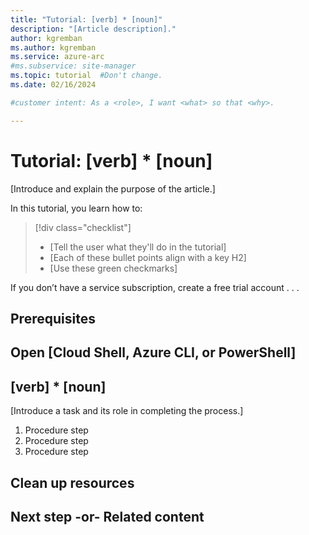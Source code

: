 ```yaml
---
title: "Tutorial: [verb] * [noun]"
description: "[Article description]."
author: kgremban
ms.author: kgremban
ms.service: azure-arc
#ms.subservice: site-manager
ms.topic: tutorial  #Don't change.
ms.date: 02/16/2024

#customer intent: As a <role>, I want <what> so that <why>.

---
```


<!-- --------------------------------------

- Use this template with pattern instructions for:

Tutorial

- Before you sign off or merge:

Remove all comments except the customer intent.

- Feedback:

https://aka.ms/patterns-feedback

-->

# Tutorial: [verb] * [noun]

<!-- Required: Article headline - H1

Identify the product or service and the feature area
the tutorial covers.

-->

[Introduce and explain the purpose of the article.]

<!-- Required: Introductory paragraphs (no heading)

Write a brief introduction that can help the user 
decide whether the article is relevant for them and
to describe how reading the article might benefit
them.

-->

In this tutorial, you learn how to:

> [!div class="checklist"]
> * [Tell the user what they'll do in the tutorial]
> * [Each of these bullet points align with a key H2]
> * [Use these green checkmarks]

<!-- Required: Outline (no heading)

Before your first H2, use the green checkmark format
for a bulleted list that outlines what you'll cover 
in the tutorial.

-->

If you don’t have a service subscription, create a free
trial account . . .

<!-- Required: Free account links (no heading)

Because quickstarts are intended to help new customers
evaluate a product or service, include a link to a 
free trial before the first H2.

-->

## Prerequisites

<!-- Optional: Prerequisites - H2

If included, "Prerequisites" must be the first H2 in the article.

List any items that are needed for the integration,
such as permissions or software.

If you need to sign in to a portal to do the quickstart, 
provide instructions and a link.

-->

## Open [Cloud Shell, Azure CLI, or PowerShell]

<!-- Optional: Open a demo environment - H2

If you want to refer to using Cloud Shell, the
Azure CLI, or Azure PowerShell, include the instructions as a first step,
after the "Prerequisites" section if prerequisites are included.

Include information about Cloud Shell only if all commands can 
run in Cloud Shell.

Use an include file if one is available.

--->

## [verb] * [noun]

[Introduce a task and its role in completing the process.]

<!-- Required: Tasks to complete in the process - H2

In one or more numbered H2 sections, describe tasks that 
the user completes in the process the tutorial describes.

-->

1. Procedure step
1. Procedure step
1. Procedure step

<!-- Required: Steps to complete the tasks - H2

Use ordered lists to describe how to complete tasks in 
the process. Be consistent when you describe how to
use a method or tool to complete the task.

Code requires specific formatting. Here are a few useful 
examples of commonly used code blocks. Make sure to 
use the interactive functionality when possible.

For the CLI-based or PowerShell-based procedures,
don't use bullets or numbering.

Here is an example of a code block for Java:

```java
cluster = Cluster.build(new File("src/site.yaml")).create();
...
client = cluster.connect();
```

Here's a code block for the Azure CLI:

```azurecli-interactive 
az vm create --resource-group myResourceGroup --name myVM 
--image win2016datacenter --admin-username azureuser 
--admin-password myPassword12
```

This is a code block for Azure PowerShell:

```azurepowershell-interactive
New-AzureRmContainerGroup -ResourceGroupName 
myResourceGroup -Name mycontainer 
-Image mcr.microsoft.com/windows/servercore/iis:nanoserver 
-OsType Windows -IpAddressType Public
```
-->

## Clean up resources

<!-- Optional: Steps to clean up resources - H2

Provide steps the user takes to clean up resources that
were created to complete the article.

-->

## Next step -or- Related content
<!-- 
> [!div class="nextstepaction"]
> [Next sequential article title](link.md)

-or-

* [Related article title](link.md)
* [Related article title](link.md)
* [Related article title](link.md) -->

<!-- Optional: Next step or Related content - H2

Consider adding one of these H2 sections (not both):

A "Next step" section that uses 1 link in a blue box 
to point to a next, consecutive article in a sequence.

-or- 

A "Related content" section that lists links to 
1 to 3 articles the user might find helpful.

-->

<!--

Remove all comments except the customer intent
before you sign off or merge to the main branch.

-->